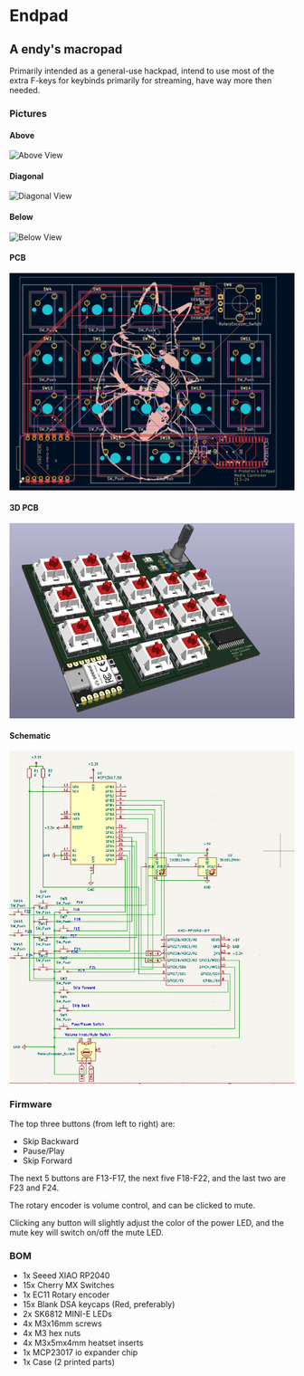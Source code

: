 # Endpad
## A endy's macropad

Primarily intended as a general-use hackpad, intend to use most of the extra F-keys for keybinds primarily for streaming, have way more then needed.

### Pictures

#### Above
![Above View](endpad-assets/endpad-above.png)
#### Diagonal
![Diagonal View](endpad-assets/endpad-diagonal.png)
#### Below
![Below View](endpad-assets/endpad-below.png)
#### PCB
![PCB View](endpad-assets/endpad-pcb.png)
#### 3D PCB
![3D PCB View](endpad-assets/endpad-pcb-3D.png)
#### Schematic
![Schematic View](endpad-assets/endpad-schematic.png)

### Firmware

The top three buttons (from left to right) are:
- Skip Backward
- Pause/Play
- Skip Forward

The next 5 buttons are F13-F17, the next five F18-F22, and the last two are F23 and F24.

The rotary encoder is volume control, and can be clicked to mute.

Clicking any button will slightly adjust the color of the power LED, and the mute key will switch on/off the mute LED.

### BOM
- 1x Seeed XIAO RP2040
- 15x Cherry MX Switches
- 1x EC11 Rotary encoder
- 15x Blank DSA keycaps (Red, preferably)
- 2x SK6812 MINI-E LEDs
- 4x M3x16mm screws
- 4x M3 hex nuts
- 4x M3x5mx4mm heatset inserts
- 1x MCP23017 io expander chip
- 1x Case (2 printed parts)